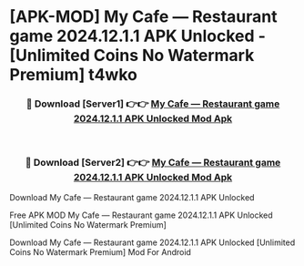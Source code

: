 # [APK-MOD] My Cafe — Restaurant game 2024.12.1.1 APK Unlocked - [Unlimited Coins No Watermark Premium] t4wko



<div align="center">
<h3>🔴 Download [Server1] 👉👉 <a href="https://momento.my/?title=My_Cafe_—_Restaurant_game_2024.12.1.1_APK_Unlocked">My Cafe — Restaurant game 2024.12.1.1 APK Unlocked Mod Apk</a></h3><br>

<h3>🔴 Download [Server2] 👉👉 <a href="https://momento.my/?title=My_Cafe_—_Restaurant_game_2024.12.1.1_APK_Unlocked">My Cafe — Restaurant game 2024.12.1.1 APK Unlocked Mod Apk</a></h3>
</div>



Download My Cafe — Restaurant game 2024.12.1.1 APK Unlocked 

Free APK MOD My Cafe — Restaurant game 2024.12.1.1 APK Unlocked [Unlimited Coins No Watermark Premium]

Download My Cafe — Restaurant game 2024.12.1.1 APK Unlocked [Unlimited Coins No Watermark Premium] Mod For Android
